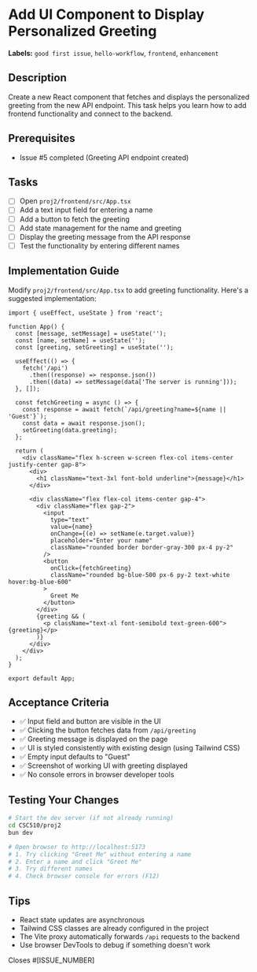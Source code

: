 # Add UI Component to Display Personalized Greeting

**Labels:** `good first issue`, `hello-workflow`, `frontend`, `enhancement`

## Description
Create a new React component that fetches and displays the personalized greeting from the new API endpoint. This task helps you learn how to add frontend functionality and connect to the backend.

## Prerequisites
- Issue #5 completed (Greeting API endpoint created)

## Tasks
- [ ] Open `proj2/frontend/src/App.tsx`
- [ ] Add a text input field for entering a name
- [ ] Add a button to fetch the greeting
- [ ] Add state management for the name and greeting
- [ ] Display the greeting message from the API response
- [ ] Test the functionality by entering different names

## Implementation Guide

Modify `proj2/frontend/src/App.tsx` to add greeting functionality. Here's a suggested implementation:

```tsx
import { useEffect, useState } from 'react';

function App() {
  const [message, setMessage] = useState('');
  const [name, setName] = useState('');
  const [greeting, setGreeting] = useState('');

  useEffect(() => {
    fetch('/api')
      .then((response) => response.json())
      .then((data) => setMessage(data['The server is running']));
  }, []);

  const fetchGreeting = async () => {
    const response = await fetch(`/api/greeting?name=${name || 'Guest'}`);
    const data = await response.json();
    setGreeting(data.greeting);
  };

  return (
    <div className="flex h-screen w-screen flex-col items-center justify-center gap-8">
      <div>
        <h1 className="text-3xl font-bold underline">{message}</h1>
      </div>
      
      <div className="flex flex-col items-center gap-4">
        <div className="flex gap-2">
          <input
            type="text"
            value={name}
            onChange={(e) => setName(e.target.value)}
            placeholder="Enter your name"
            className="rounded border border-gray-300 px-4 py-2"
          />
          <button
            onClick={fetchGreeting}
            className="rounded bg-blue-500 px-6 py-2 text-white hover:bg-blue-600"
          >
            Greet Me
          </button>
        </div>
        {greeting && (
          <p className="text-xl font-semibold text-green-600">{greeting}</p>
        )}
      </div>
    </div>
  );
}

export default App;
```

## Acceptance Criteria
- ✅ Input field and button are visible in the UI
- ✅ Clicking the button fetches data from `/api/greeting`
- ✅ Greeting message is displayed on the page
- ✅ UI is styled consistently with existing design (using Tailwind CSS)
- ✅ Empty input defaults to "Guest"
- ✅ Screenshot of working UI with greeting displayed
- ✅ No console errors in browser developer tools

## Testing Your Changes

```bash
# Start the dev server (if not already running)
cd CSC510/proj2
bun dev

# Open browser to http://localhost:5173
# 1. Try clicking "Greet Me" without entering a name
# 2. Enter a name and click "Greet Me"
# 3. Try different names
# 4. Check browser console for errors (F12)
```

## Tips
- React state updates are asynchronous
- Tailwind CSS classes are already configured in the project
- The Vite proxy automatically forwards `/api` requests to the backend
- Use browser DevTools to debug if something doesn't work

Closes #[ISSUE_NUMBER]
